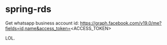 # spring-rds

Get whatsapp business account id: https://graph.facebook.com/v19.0/me?fields=id,name&access_token=<ACCESS_TOKEN>

LOL.
